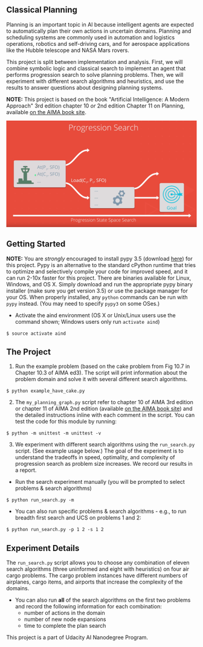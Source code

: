 
## Classical Planning

Planning is an important topic in AI because intelligent agents are expected to automatically plan their own actions in uncertain domains. Planning and scheduling systems are commonly used in automation and logistics operations, robotics and self-driving cars, and for aerospace applications like the Hubble telescope and NASA Mars rovers.

This project is split between implementation and analysis. First, we will combine symbolic logic and classical search to implement an agent that performs progression search to solve planning problems. Then, we will experiment with different search algorithms and heuristics, and use the results to answer questions about designing planning systems.

**NOTE:** This project is based on the book "Artificial Intelligence: A Modern Approach" 3rd edition chapter 10 *or* 2nd edition Chapter 11 on Planning, available [on the AIMA book site](http://aima.cs.berkeley.edu/2nd-ed/newchap11.pdf).

![Progression air cargo search](images/Progression.PNG)


## Getting Started

**NOTE:** You are _strongly_ encouraged to install pypy 3.5 (download [here](http://pypy.org/download.html)) for this project. Pypy is an alternative to the standard cPython runtime that tries to optimize and selectively compile your code for improved speed, and it can run 2-10x faster for this project. There are binaries available for Linux, Windows, and OS X. Simply download and run the appropriate pypy binary installer (make sure you get version 3.5) or use the package manager for your OS. When properly installed, any `python` commands can be run with `pypy` instead. (You may need to specify `pypy3` on some OSes.)

- Activate the aind environment (OS X or Unix/Linux users use the command shown; Windows users only run `activate aind`)
```
$ source activate aind
```

## The Project

1. Run the example problem (based on the cake problem from Fig 10.7 in Chapter 10.3 of AIMA ed3). The script will print information about the problem domain and solve it with several different search algorithms.
```
$ python example_have_cake.py
```

2. The `my_planning_graph.py` script refer to chapter 10 of AIMA 3rd edition or chapter 11 of AIMA 2nd edition (available [on the AIMA book site](http://aima.cs.berkeley.edu/2nd-ed/newchap11.pdf)) and the detailed instructions inline with each comment in the script. You can test the code for this module by running:
```
$ python -m unittest -m unittest -v
```

3. We experiment with different search algorithms using the `run_search.py` script. (See example usage below.) The goal of the experiment is to understand the tradeoffs in speed, optimality, and complexity of progression search as problem size increases. We record our results in a report.

  - Run the search experiment manually (you will be prompted to select problems & search algorithms)
```
$ python run_search.py -m
```

  - You can also run specific problems & search algorithms - e.g., to run breadth first search and UCS on problems 1 and 2:
```
$ python run_search.py -p 1 2 -s 1 2
```

## Experiment Details

The `run_search.py` script allows you to choose any combination of eleven search algorithms (three uninformed and eight with heuristics) on four air cargo problems. The cargo problem instances have different numbers of airplanes, cargo items, and airports that increase the complexity of the domains.

- You can also run **all** of the search algorithms on the first two problems and record the following information for each combination:
    - number of actions in the domain
    - number of new node expansions
    - time to complete the plan search
    
This project is a part of Udacity AI Nanodegree Program.

